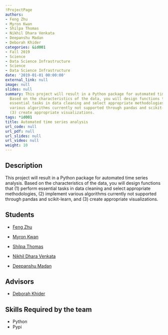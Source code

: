 ```yaml
---
!ProjectPage
authors:
- Feng Zhu
- Myron Kwan
- Shilpa Thomas
- Nikhil Dhara Venkata
- Deepanshu Madan
- Deborah Khider
categories: &id001
- Fall 2019
- Science
- Data Science Infrastructure
- Science
- Data Science Infrastructure
date: '2019-01-01 00:00:00'
external_link: null
image: null
slides: null
summary: This project will result in a Python package for automated time series analysis.
  Based on the characteristics of the data, you will design functions that (1) perform
  essential tasks in data cleaning and select appropriate methodologies, (2) implement
  various algorithms currently not supported through pandas and scikit-learn, and
  (3) create appropriate visualizations.
tags: *id001
title: Automated time series analysis
url_code: null
url_pdf: null
url_slides: null
url_video: null
weight: 10
---
```

## Description

This project will result in a Python package for automated time series analysis. Based on the characteristics of the data, you will design functions that (1) perform essential tasks in data cleaning and select appropriate methodologies, (2) implement various algorithms currently not supported through pandas and scikit-learn, and (3) create appropriate visualizations.





## Students

* [Feng Zhu](../../../author/feng-zhu)

* [Myron Kwan](../../../author/myron-kwan)

* [Shilpa Thomas](../../../author/shilpa-thomas)

* [Nikhil Dhara Venkata](../../../author/nikhil-dhara-venkata)

* [Deepanshu Madan](../../../author/deepanshu-madan)

## Advisors

* [Deborah Khider](../../../author/deborah-khider)

## Skills Required by the team


* Python
* Pypi